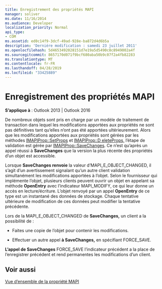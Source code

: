 ```yaml
---
title: Enregistrement des propriétés MAPI
manager: soliver
ms.date: 11/16/2014
ms.audience: Developer
localization_priority: Normal
api_type:
- COM
ms.assetid: ed0c14f9-3dcf-49ad-928e-ba872d4d6b5a
description: 'Derniére modification : samedi 23 juillet 2011'
ms.openlocfilehash: 5d4653492028151d7e19a5d5490c8c8949002a4f
ms.sourcegitcommit: 8657170d071f9bcf680aba50b9c07f2a4fb82283
ms.translationtype: MT
ms.contentlocale: fr-FR
ms.lasthandoff: 04/28/2019
ms.locfileid: "33425889"
---
```

# <a name="saving-mapi-properties"></a>Enregistrement des propriétés MAPI

  
  
**S’applique à** : Outlook 2013 | Outlook 2016 
  
De nombreux objets sont pris en charge par un modèle de traitement de transaction dans lequel les modifications apportées aux propriétés ne sont pas définitives tant qu’elles n’ont pas été apportées ultérieurement. Alors que les modifications apportées aux propriétés sont gérées par les méthodes [IMAPIProp::SetProps](imapiprop-setprops.md) et [IMAPIProp::D eleteProps,](imapiprop-deleteprops.md) l’étape de validation est gérée par [IMAPIProp::SaveChanges](imapiprop-savechanges.md). Ce n’est qu’après un appel réussi à **SaveChanges** que la version la plus récente des propriétés d’un objet est accessible. 
  
Lorsque **SaveChanges renvoie** la valeur d’MAPI_E_OBJECT_CHANGED, il s’agit d’un avertissement signalant qu’un autre client validation simultanément les modifications apportées à l’objet. Selon le fournisseur qui implémente l’objet, plusieurs clients peuvent ouvrir un objet en appelant sa méthode **OpenEntry** avec l’indicateur MAPI_MODIFY, ce qui leur donne un accès en lecture/écriture. L’objet renvoyé par un appel **OpenEntry** de ce type est un instantané des données de stockage. Chaque tentative ultérieure de modification de ces données peut modifier la tentative précédente. 
  
Lors de la MAPI_E_OBJECT_CHANGED de **SaveChanges,** un client a la possibilité de : 
  
- Faites une copie de l’objet pour contenir les modifications.
    
- Effectuer un autre appel **à SaveChanges,** en spécifiant FORCE_SAVE. 
    
**L’appel de SaveChanges** FORCE_SAVE l’indicateur précédent a la place de l’enregistrer précédent et rend permanentes les modifications d’un client. 
  
## <a name="see-also"></a>Voir aussi



[Vue d’ensemble de la propriété MAPI](mapi-property-overview.md)


